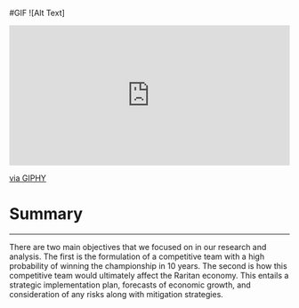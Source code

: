 #GIF
![Alt Text]<div style="width:100%;height:0;padding-bottom:50%;position:relative;"><iframe src="https://giphy.com/embed/Vx8MSphrScTAc" width="100%" height="100%" style="position:absolute" frameBorder="0" class="giphy-embed" allowFullScreen></iframe></div><p><a href="https://giphy.com/gifs/soccer-penguin-funny-Vx8MSphrScTAc">via GIPHY</a></p>




# Summary
---
There are two main objectives that we focused on in our research and analysis. The first is the formulation of a competitive team with a high probability of winning the championship in 10 years. The second is how this competitive team would ultimately affect the Raritan economy. This entails a strategic implementation plan, forecasts of economic growth, and consideration of any risks along with mitigation strategies.
